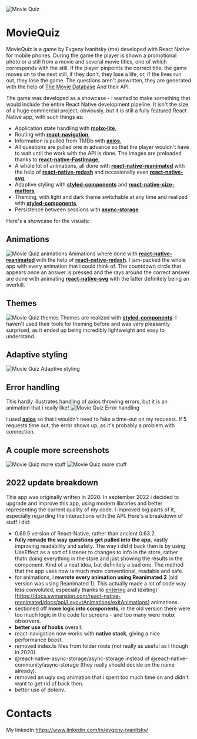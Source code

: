 ![Movie Quiz](https://i.imgur.com/3o3V6hm.png "Movie Quiz")
# MovieQuiz
MovieQuiz is a game by Evgeny Ivanitsky (me) developed with React Native for mobile phones. During the game the player is shown a promotional photo or a still from a movie and several movie titles, one of which corresponds with the still. If the player pinpoints the correct title, the game moves on to the next still, if they don't, they lose a life, or, if the lives run out, they lose the game. The questions aren't prewritten, they are generated with the help of [The Movie Database](https://www.themoviedb.org/) And their API.

The game was developed as a showcase - i wanted to make something that would include the entire React Native development pipeline. It isn't the size of a huge commercial project, obviously, but it is still a fully featured React Native app, with such things as:
- Application state handling with [**mobx-lite**](https://github.com/mobxjs/mobx-react-lite),
- Routing with [**react-navigation**](https://reactnavigation.org/),
- Information is pulled from TMDb with [**axios**](https://github.com/axios/axios),
- All questions are pulled one in advance so that the player wouldn't have to wait until the work with the API is done. The images are preloaded thanks to [**react-native-FastImage**](https://github.com/DylanVann/react-native-fast-image),
- A whole lot of animations, all done with [**react-native-reanimated**](https://github.com/software-mansion/react-native-reanimated) with the help of [**react-native-redash**](https://github.com/wcandillon/react-native-redash) and occasionally even [**react-native-svg**](https://github.com/react-native-community/react-native-svg),
- Adaptive styling with [**styled-components**](https://styled-components.com/) and [**react-native-size-matters**](https://github.com/nirsky/react-native-size-matters),
- Theming, with light and dark theme switchable at any time and realized with [**styled-components**](https://styled-components.com/),
- Persistence between sessions with [**async-storage**](https://github.com/react-native-community/async-storage).


Here's a showcase for the visuals:


## Animations
![Movie Quiz animations](https://i.imgur.com/d90nT7E.gif "Movie Quiz animations")
Animations where done with [**react-native-reanimated**](https://github.com/software-mansion/react-native-reanimated) with the help of [**react-native-redash**](https://github.com/wcandillon/react-native-redash). I jam-packed the whole app with every animation that i could think of. The countdown circle that appears once an answer is pressed and the rays around the correct answer are done with animating [**react-native-svg**](https://github.com/react-native-community/react-native-svg) with the latter definitely being an overkill.


## Themes
![Movie Quiz themes](https://i.imgur.com/yYlcDjJ.png "Movie Quiz themes")
Themes are realized with [**styled-components**](https://styled-components.com/). I haven't used their tools for theming before and was very pleasantly surprised, as it ended up being incredibly lightweight and easy to understand.


## Adaptive styling
![Movie Quiz Adaptive styling](https://i.imgur.com/lR5v4vk.png "Movie Quiz Adaptive styling")


## Error handling
This hardly illustrates handling of axios throwing errors, but it is an animation that i really like!
![Movie Quiz Error handling](https://i.imgur.com/2A6mvg9.gif "Movie Quiz Error handling")

I used [**axios**](https://github.com/axios/axios) so that i wouldn't need to fake a time-out on my requests. If 5 requests time out, the error shows up, as it's probably a problem with connection.


## A couple more screenshots
![Movie Quiz more stuff](https://i.imgur.com/1bZYJjh.png "Movie Quiz more stuff")
![Movie Quiz more stuff](https://i.imgur.com/CWW54tb.png "Movie Quiz more stuff")

## 2022 update breakdown
This app was originally written in 2020. In september 2022 i decided to upgrade and improve this app, using modern libraries and better representing the current quality of my code. I improved big parts of it, especially regarding the interactions with the API.
Here's a breakdown of stuff i did:
- 0.69.5 version of React-Native, rather than ancient 0.63.2.
- **fully remade the way questions get pulled into the app**, vastly improving readability and safety. The way i did it back then is by using UseEffect as a sort of listener to changes to info in the store, rather thatn doing everything in the store and just showing the results in the component. Kind of a neat idea, but definitely a bad one. The method that the app uses now is much more conventional, readable and safe.
- for animations, i **rewrote every animation using Reanimated 2** (old version was using Reanimated 1). This actually made a lot of code way less convoluted, especially thanks to [entering](https://docs.swmansion.com/react-native-reanimated/docs/api/LayoutAnimations/entryAnimations/) and (exiting)[https://docs.swmansion.com/react-native-reanimated/docs/api/LayoutAnimations/exitAnimations] animations.
- sectioned off **more logic into components**, in the old version there were too much logic in the code for screens - and too many were mobx observers.
- **better use of hooks** overall.
- react-navigation now works with **native stack**, giving a nice performance boost.
- removed index.ts files from folder roots (not really as useful as I though in 2020).
- @react-native-async-storage/async-storage instead of @react-native-community/async-storage (they really should decide on the name already).
- removed an ugly svg animation that i spent too much time on and didn't want to get rid of back then.
- better use of dotenv.

# Contacts
My linkedIn https://www.linkedin.com/in/evgeny-ivanitsky/

